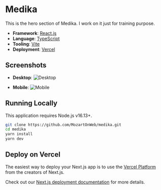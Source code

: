 # Medika

This is the hero section of Medika. I work on it just for training purpose.

- **Framework**: [React.js](https://fr.legacy.reactjs.org/)
- **Language**: [TypeScript](https://www.typescriptlang.org/)
- **Tooling**: [Vite](https://vitejs.dev/)
- **Deployment**: [Vercel](https://vercel.com)

## Screenshots

- **Desktop**: ![Desktop](https://firebasestorage.googleapis.com/v0/b/projects-screenshots.appspot.com/o/medika%2Fdesktop.jpg?alt=media&token=1a4acfe6-4b80-4ba4-badb-112be9856a77)

- **Mobile**: ![Mobile](https://firebasestorage.googleapis.com/v0/b/projects-screenshots.appspot.com/o/medika%2Fmobile.jpg?alt=media&token=f7ebf146-f395-4a16-8a42-157a27aaa61b)

## Running Locally

This application requires Node.js v16.13+.

```bash
git clone https://github.com/MozartOnWeb/medika.git
cd medika
yarn install
yarn dev
```

## Deploy on Vercel

The easiest way to deploy your Next.js app is to use the [Vercel Platform](https://vercel.com/new?utm_medium=default-template&filter=next.js&utm_source=create-next-app&utm_campaign=create-next-app-readme) from the creators of Next.js.

Check out our [Next.js deployment documentation](https://nextjs.org/docs/deployment) for more details.
